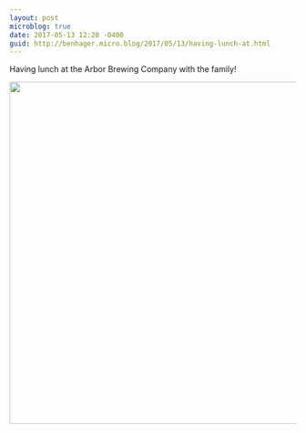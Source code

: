```yaml
---
layout: post
microblog: true
date: 2017-05-13 12:20 -0400
guid: http://benhager.micro.blog/2017/05/13/having-lunch-at.html
---
```

Having lunch at the Arbor Brewing Company with the family!

<img src="http://benhager.micro.blog/uploads/2017/e118cae1d0.jpg" width="600" height="600" style="height: auto" />
